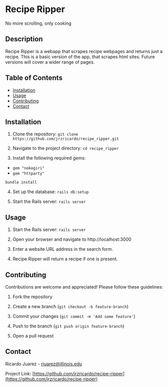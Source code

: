 # Recipe Ripper
No more scrolling, only cooking

## Description
Recipe Ripper is a webapp that scrapes recipe webpages and returns just a recipe.
This is a basic version of the app, that scrapes html sites. Future versions will cover a wider range of pages. 

## Table of Contents
- [Installation](#installation)
- [Usage](#usage)
- [Contributing](#contributing)
- [Contact](#contact)

## Installation

1.  Clone the repository:
 `git clone https://github.com/jrzricardo/recipe_ripper.git`

2.  Navigate to the project directory:
`cd recipe_ripper`

3.  Install the following required gems:
- `gem "nokogiri"`
- `gem "httparty"`

`bundle install`

4.  Set up the database:
`rails db:setup`

5.  Start the Rails server:
`rails server`

## Usage

1.  Start the Rails server:
`rails server`

2. Open your browser and navigate to http://localhost:3000

3. Enter a website URL address in the search form.

4. Recipe Ripper will return a recipe if one is present. 

## Contributing

Contributions are welcome and appreciated!
Please follow these guidelines:

1. Fork the repository

2. Create a new branch (`git checkout -b feature-branch`)

3. Commit your changes (`git commit -m 'Add some feature'`)

4. Push to the branch (`git push origin feature-branch`)

5. Open a pull request

## Contact

Ricardo Juarez - [rjuarez@illinois.edu](mailto:rjuarez@illinois.edu)

Project Link: [https://github.com/jrzricardo/recipe-ripper](https://github.com/jrzricardo/recipe-ripper)
